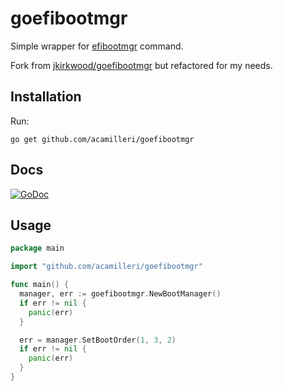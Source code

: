 # goefibootmgr

Simple wrapper for [efibootmgr](https://github.com/rhboot/efibootmgr) command.

Fork from [jkirkwood/goefibootmgr](https://github.com/jkirkwood/goefibootmgr) but refactored for my needs.

## Installation

Run:

```
go get github.com/acamilleri/goefibootmgr
```

## Docs

[![GoDoc](https://godoc.org/github.com/jkirkwood/goefibootmgr?status.svg)](https://godoc.org/github.com/jkirkwood/goefibootmgr)

## Usage

```go
package main

import "github.com/acamilleri/goefibootmgr"

func main() {
  manager, err := goefibootmgr.NewBootManager()
  if err != nil {
    panic(err)
  }

  err = manager.SetBootOrder(1, 3, 2)
  if err != nil {
    panic(err)
  }
}

```
